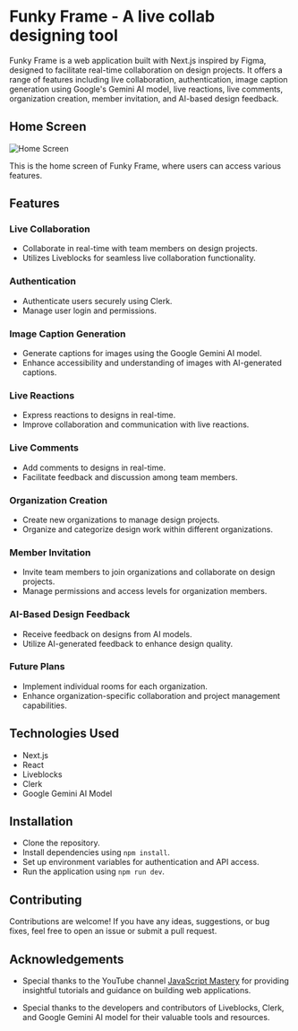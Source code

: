 # Funky Frame - A live collab designing tool

Funky Frame is a web application built with Next.js inspired by Figma, designed to facilitate real-time collaboration on design projects. It offers a range of features including live collaboration, authentication, image caption generation using Google's Gemini AI model, live reactions, live comments, organization creation, member invitation, and AI-based design feedback.

## Home Screen

![Home Screen](https://cloud.appwrite.io/v1/storage/buckets/64d5a5e6dc57eec596f2/files/65c8c239b0dbb6108d70/view?project=64a69dbd67db0755a992&mode=admin)

This is the home screen of Funky Frame, where users can access various features.


## Features

### Live Collaboration
- Collaborate in real-time with team members on design projects.
- Utilizes Liveblocks for seamless live collaboration functionality.

### Authentication
- Authenticate users securely using Clerk.
- Manage user login and permissions.

### Image Caption Generation
- Generate captions for images using the Google Gemini AI model.
- Enhance accessibility and understanding of images with AI-generated captions.

### Live Reactions
- Express reactions to designs in real-time.
- Improve collaboration and communication with live reactions.

### Live Comments
- Add comments to designs in real-time.
- Facilitate feedback and discussion among team members.

### Organization Creation
- Create new organizations to manage design projects.
- Organize and categorize design work within different organizations.

### Member Invitation
- Invite team members to join organizations and collaborate on design projects.
- Manage permissions and access levels for organization members.

### AI-Based Design Feedback
- Receive feedback on designs from AI models.
- Utilize AI-generated feedback to enhance design quality.

### Future Plans
- Implement individual rooms for each organization.
- Enhance organization-specific collaboration and project management capabilities.

## Technologies Used
- Next.js
- React
- Liveblocks
- Clerk
- Google Gemini AI Model

## Installation
- Clone the repository.
- Install dependencies using `npm install`.
- Set up environment variables for authentication and API access.
- Run the application using `npm run dev`.

## Contributing
Contributions are welcome! If you have any ideas, suggestions, or bug fixes, feel free to open an issue or submit a pull request.

## Acknowledgements
- Special thanks to the YouTube channel [JavaScript Mastery](https://youtu.be/oKIThIihv60?feature=shared) for providing insightful tutorials and guidance on building web applications.


- Special thanks to the developers and contributors of Liveblocks, Clerk, and Google Gemini AI model for their valuable tools and resources.
